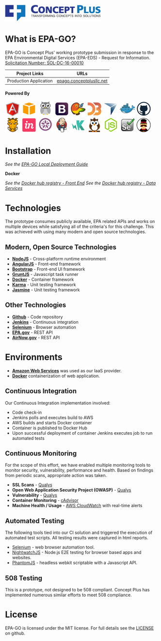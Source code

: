 ![<Concept Plus>](./app/images/cp-full-logo-colored-315x53.png)

# What is EPA-GO?

EPA-GO is Concept Plus' working prototype submission in response to the EPA Environmental Digital Services (EPA-EDS) - Request for Information. [Solicitation Number: SOL-DC-16-00010](https://www.fbo.gov/index?s=opportunity&mode=form&id=318612f638d28fae5675eef7bcc3dfc3&tab=core&_cview=0)

Project Links  | URLs 
 ------------- | ------------- 
 Production Application    | [epago.conceptplusllc.net](https://EPAgo.conceptplusllc.net) 

#### Powered By

![AngularJS](./app/images/angular.png)
![AWS](./app/images/aws.png)
![cAdvisor](./app/images/cadvisor.png)
![Bootstrap](./app/images/bootstrap.png)
![Bower](./app/images/bower.png)
![D3](./app/images/d3.png)
![NVD3](./app/images/novus.png)
![Docker](./app/images/docker.png)
![Github](./app/images/github.png)
![Grunt](./app/images/grunt.png)
![InVision](./app/images/invision.png)
![Jasmine](./app/images/jasmine.png)
![Jenkins](./app/images/jenkins.png)
![KarmaJS](./app/images/karma.png)
![NightwatchJS](./app/images/nightwatch.png)
![NodeJS](./app/images/nodejs.png)
![Selenium](./app/images/selenium.png)
![Yeoman](./app/images/yeoman.png)

# Installation

_See the [EPA-GO Local Deployment Guide](./LOCAL_DEPLOYMENT.md)_

**Docker**  
  
_See the [Docker hub registry - Front End](https://registry.hub.docker.com/u/conceptplus/epa-eds/)_
_See the [Docker hub registry - Data Services](https://registry.hub.docker.com/u/conceptplus/epa-eds/)_


# Technologies

The prototype consumes publicly available, EPA related APIs and works on multiple devices while satisfying all of the criteria's for this challenge. This was achieved with using many modern and open source technologies.


## Modern, Open Source Technologies

* **[NodeJS](http://nodejs.org)** - Cross-platform runtime environment
* **[AngularJS](https://angularjs.org/)** - Front-end framework
* **[Bootstrap](http://getbootstrap.com)** - Front-end UI framework
* **[GruntJS](http://gruntjs.com/)** - Javascript task runner
* **[Docker](http://docker.com)** - Container framework
* **[Karma](http://karma-runner.github.io/)** - Unit testing framework
* **[Jasmine](http://jasmine.github.io/)** - Unit testing framework

## Other Technologies

* **[Github](http://github.com)** - Code repository
* **[Jenkins](https://jenkins-ci.org/)** - Continuous integration
* **[Selenium](http://www.seleniumhq.org/)** - Browser automation
* **[EPA.gov](http://www.epa.gov/enviro/web-services#uvindex)** - REST API
* **[AirNow.gov](https://docs.airnowapi.org)** - REST API

# Environments

* **[Amazon Web Services](http://aws.amazon.com)** was used as our IaaS provider.
* **[Docker](http://docker.com)** containerization of web application.

## Continuous Integration

Our Continuous Integration implementation involved:
* Code check-in
* Jenkins polls and executes build to AWS
* AWS builds and starts Docker container
* Container is published to Docker Hub
* Upon successful deployment of container Jenkins executes job to run automated tests

## Continuous Monitoring

For the scope of this effort, we have enabled multiple monitoring tools to monitor security, vulnerability, performance and health. Based on findings from periodic scans, appropriate action was taken.

* **SSL Scans** - [Qualys](https://www.qualys.com/free-tools-trials/security-at-your-fingertips/)
* **Open Web Application Security Project (OWASP)** - [Qualys](https://www.qualys.com/free-tools-trials/security-at-your-fingertips/)
* **Vulnerability** - [Qualys](https://www.qualys.com/free-tools-trials/security-at-your-fingertips/)
* **Container Monitoring** - [cAdvisor](http://ec2-52-90-111-204.compute-1.amazonaws.com:8080/containers/)
* **Machine Health / Usage** - [AWS CloudWatch](http://aws.amazon.com/cloudwatch/) with real-time alerts


## Automated Testing

The following tools tied into our CI solution and triggered the execution of automated test scripts. All testing results were captured in html reports. 

* [Selenium](http://www.seleniumhq.org/) - web browser automation tool.
* [NightwatchJS](http://www.nightwatchjs.org/) - Node.js E2E testing for browser based apps and websites.
* [PhantomJS](http://phantomjs.org/) - headless webkit scriptable with a Javascript API.

## 508 Testing

This is a prototype, not designed to be 508 compliant. Concept Plus has implemented numerous similar efforts to meet 508 compliance. 

# License

EPA-GO is licensed under the MIT license. For full details see the [LICENSE](./LICENSE.md) on github.

